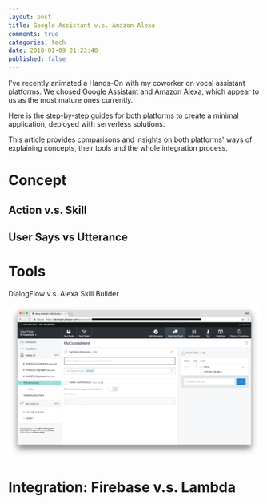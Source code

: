 ```yaml
---
layout: post
title: Google Assistant v.s. Amazon Alexa
comments: true
categories: tech
date: 2018-01-09 21:23:40
published: false
---
```


I've recently animated a Hands-On with my coworker on vocal assistant platforms. 
We chosed [Google Assistant](https://assistant.google.com/) and [Amazon Alexa](https://developer.amazon.com/alexa), 
which appear to us as the most mature ones currently.

Here is the [step-by-step](https://github.com/xebia-france/hands-on-assistant) 
guides for both platforms to create a minimal application, deployed with serverless 
solutions.

This article provides comparisons and insights on both platforms' ways of explaining 
concepts, their tools and the whole integration process. 

# Concept

## Action v.s. Skill

## User Says vs Utterance

# Tools

DialogFlow v.s. Alexa Skill Builder

![alexa-skill-builder](/assets/image/20180110/alexa-skill-builder.png)

# Integration: Firebase v.s. Lambda